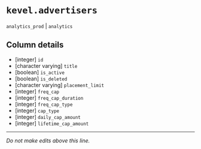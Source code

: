 # `kevel.advertisers`
`analytics_prod` | `analytics`

## Column details
* [integer]   `id`
* [character varying] `title`
* [boolean]   `is_active`
* [boolean]   `is_deleted`
* [character varying] `placement_limit`
* [integer]   `freq_cap`
* [integer]   `freq_cap_duration`
* [integer]   `freq_cap_type`
* [integer]   `cap_type`
* [integer]   `daily_cap_amount`
* [integer]   `lifetime_cap_amount`

-------------------------------------------------------------------------------
*Do not make edits above this line.*
